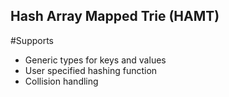 ## Hash Array Mapped Trie (HAMT)

#Supports

+ Generic types for keys and values
+ User specified hashing function
+ Collision handling
